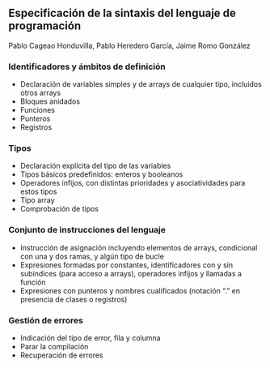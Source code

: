 ## Especificación de la sintaxis del lenguaje de programación
Pablo Cageao Honduvilla, Pablo Heredero García, Jaime Romo González  

### Identificadores y ámbitos de definición
- Declaración de variables simples y de arrays de cualquier tipo, incluidos otros arrays
- Bloques anidados  
- Funciones   
- Punteros  
- Registros  
### Tipos
- Declaración explícita del tipo de las variables
- Tipos básicos predefinidos: enteros y booleanos
- Operadores infijos, con distintas prioridades y asociatividades para estos tipos
- Tipo array
- Comprobación de tipos
### Conjunto de instrucciones del lenguaje
- Instrucción de asignación incluyendo elementos de arrays, condicional con una y dos ramas, y algún tipo de bucle
- Expresiones formadas por constantes, identificadores con y sin subíndices (para acceso a arrays), operadores infijos y llamadas a función
- Expresiones con punteros y nombres cualificados (notación “.” en presencia de clases o registros)
### Gestión de errores
- Indicación del tipo de error, fila y columna
- Parar la compilación
- Recuperación de errores
